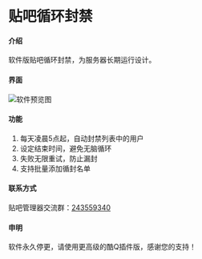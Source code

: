 # 贴吧循环封禁

#### 介绍
软件版贴吧循环封禁，为服务器长期运行设计。

#### 界面
![软件预览图](https://www.bakasnow.com/tuchuang/tlb.png "tlb.png")

#### 功能
1. 每天凌晨5点起，自动封禁列表中的用户
2. 设定结束时间，避免无脑循环
3. 失败无限重试，防止漏封
4. 支持批量添加循封名单

#### 联系方式
贴吧管理器交流群：[243559340](https://jq.qq.com/?_wv=1027&k=5CxdeXt)  

#### 申明
软件永久停更，请使用更高级的酷Q插件版，感谢您的支持！  
